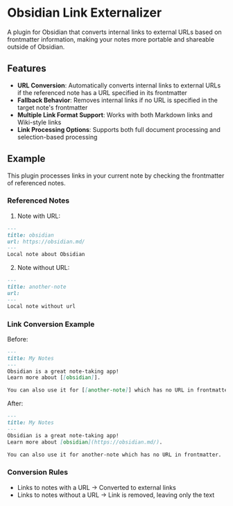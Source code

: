 # Obsidian Link Externalizer

A plugin for Obsidian that converts internal links to external URLs based on frontmatter information, making your notes more portable and shareable outside of Obsidian.

## Features

- **URL Conversion**: Automatically converts internal links to external URLs if the referenced note has a URL specified in its frontmatter
- **Fallback Behavior**: Removes internal links if no URL is specified in the target note's frontmatter
- **Multiple Link Format Support**: Works with both Markdown links and Wiki-style links
- **Link Processing Options**: Supports both full document processing and selection-based processing

## Example

This plugin processes links in your current note by checking the frontmatter of referenced notes.

### Referenced Notes


1. Note with URL:
```md
---
title: obsidian
url: https://obsidian.md/
---
Local note about Obsidian
```

2. Note without URL:
```md
---
title: another-note
url:
---
Local note without url
```


### Link Conversion Example

Before:
```md
---
title: My Notes
---
Obsidian is a great note-taking app! 
Learn more about [[obsidian]].

You can also use it for [[another-note]] which has no URL in frontmatter.
```

After:
```md
---
title: My Notes
---
Obsidian is a great note-taking app! 
Learn more about [obsidian](https://obsidian.md/).

You can also use it for another-note which has no URL in frontmatter.
```

### Conversion Rules

- Links to notes with a URL → Converted to external links
- Links to notes without a URL → Link is removed, leaving only the text

